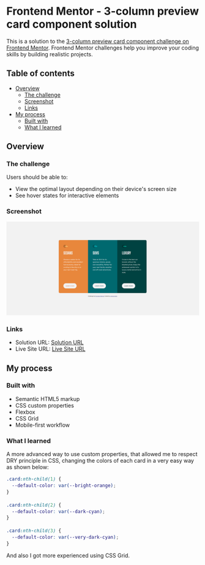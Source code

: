 # Frontend Mentor - 3-column preview card component solution

This is a solution to the [3-column preview card component challenge on Frontend Mentor](https://www.frontendmentor.io/challenges/3column-preview-card-component-pH92eAR2-). Frontend Mentor challenges help you improve your coding skills by building realistic projects.

## Table of contents

- [Overview](#overview)
  - [The challenge](#the-challenge)
  - [Screenshot](#screenshot)
  - [Links](#links)
- [My process](#my-process)
  - [Built with](#built-with)
  - [What I learned](#what-i-learned)

## Overview

### The challenge

Users should be able to:

- View the optimal layout depending on their device's screen size
- See hover states for interactive elements

### Screenshot

![](./images/solution.png)

### Links

- Solution URL: [Solution URL](https://github.com/carlosmndzg/3-column-card-component)
- Live Site URL: [Live Site URL](https://3-column-card-component-dev.netlify.app/)

## My process

### Built with

- Semantic HTML5 markup
- CSS custom properties
- Flexbox
- CSS Grid
- Mobile-first workflow

### What I learned

A more advanced way to use custom properties, that allowed me to respect DRY principle in CSS, changing the colors of each card in a very easy way as shown below:

```css
.card:nth-child(1) {
  --default-color: var(--bright-orange);
}

.card:nth-child(2) {
  --default-color: var(--dark-cyan);
}

.card:nth-child(3) {
  --default-color: var(--very-dark-cyan);
}
```

And also I got more experienced using CSS Grid.
